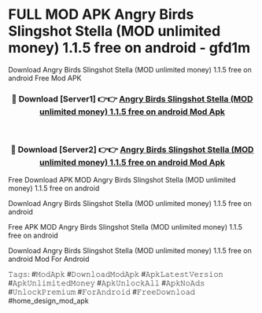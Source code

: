 # FULL MOD APK Angry Birds Slingshot Stella (MOD unlimited money) 1.1.5 free on android - gfd1m
Download Angry Birds Slingshot Stella (MOD unlimited money) 1.1.5 free on android Free Mod APK

<div align="center">
<h3>🔴 Download [Server1] 👉👉 <a href="https://apk-comot.site?title=Angry_Birds_Slingshot_Stella_(MOD_unlimited_money)_1.1.5_free_on_android">Angry Birds Slingshot Stella (MOD unlimited money) 1.1.5 free on android Mod Apk</a></h3><br>

<h3>🔴 Download [Server2] 👉👉 <a href="https://apk-comot.site?title=Angry_Birds_Slingshot_Stella_(MOD_unlimited_money)_1.1.5_free_on_android">Angry Birds Slingshot Stella (MOD unlimited money) 1.1.5 free on android Mod Apk</a></h3>
</div>


Free Download APK MOD Angry Birds Slingshot Stella (MOD unlimited money) 1.1.5 free on android

Download Angry Birds Slingshot Stella (MOD unlimited money) 1.1.5 free on android 

Free APK MOD Angry Birds Slingshot Stella (MOD unlimited money) 1.1.5 free on android 

Download Angry Birds Slingshot Stella (MOD unlimited money) 1.1.5 free on android Mod For Android

𝚃𝚊𝚐𝚜: #𝙼𝚘𝚍𝙰𝚙𝚔 #𝙳𝚘𝚠𝚗𝚕𝚘𝚊𝚍𝙼𝚘𝚍𝙰𝚙𝚔 #𝙰𝚙𝚔𝙻𝚊𝚝𝚎𝚜𝚝𝚅𝚎𝚛𝚜𝚒𝚘𝚗 #𝙰𝚙𝚔𝚄𝚗𝚕𝚒𝚖𝚒𝚝𝚎𝚍𝙼𝚘𝚗𝚎𝚢 #𝙰𝚙𝚔𝚄𝚗𝚕𝚘𝚌𝚔𝙰𝚕𝚕 #𝙰𝚙𝚔𝙽𝚘𝙰𝚍𝚜 #𝚄𝚗𝚕𝚘𝚌𝚔𝙿𝚛𝚎𝚖𝚒𝚞𝚖 #𝙵𝚘𝚛𝙰𝚗𝚍𝚛𝚘𝚒𝚍 #𝙵𝚛𝚎𝚎𝙳𝚘𝚠𝚗𝚕𝚘𝚊𝚍 #home_design_mod_apk